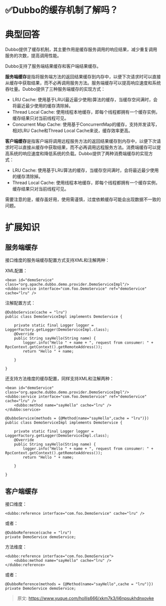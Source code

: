 # ✅Dubbo的缓存机制了解吗？

# 典型回答


Dubbo提供了缓存机制，其主要作用是缓存服务调用的响应结果，减少重复调用服务的次数，提高调用性能。



Dubbo支持了服务端结果缓存和客户端结果缓存。



**服务端缓存**是指将服务端方法的返回结果缓存到内存中，以便下次请求时可以直接从缓存中获取结果，而不必再调用服务方法。服务端缓存可以提高响应速度和系统吞吐量。Dubbo提供了三种服务端缓存的实现方式：

+ LRU Cache: 使用基于LRU(最近最少使用)算法的缓存，当缓存空间满时，会将最近最少使用的缓存清除掉。
+ Thread Local Cache: 使用线程本地缓存，即每个线程都拥有一个缓存实例，缓存结果只对当前线程可见。
+ Concurrent Map Cache: 使用基于ConcurrentMap的缓存，支持并发读写，相对LRU Cache和Thread Local Cache来说，缓存效率更高。



**客户端缓存**是指客户端将调用远程服务方法的返回结果缓存到内存中，以便下次请求时可以直接从缓存中获取结果，而不必再调用远程服务方法。消费端缓存可以提高系统的响应速度和降低系统的负载。Dubbo提供了两种消费端缓存的实现方式：

+ LRU Cache: 使用基于LRU算法的缓存，当缓存空间满时，会将最近最少使用的缓存清除掉。
+ Thread Local Cache: 使用线程本地缓存，即每个线程都拥有一个缓存实例，缓存结果只对当前线程可见。



需要注意的是，缓存虽好用，使用需谨慎，过度依赖缓存可能会出现数据不一致的问题。

# 扩展知识


## 服务端缓存


接口维度的服务端缓存配置方式支持XML和注解两种：

XML配置：

```plain
<bean id="demoService" class="org.apache.dubbo.demo.provider.DemoServiceImpl"/>
<dubbo:service interface="com.foo.DemoService" ref="demoService" cache="lru" /> 
```

<font style="color:rgb(34, 34, 34);">注解配置方式：</font>

```plain
@DubboService(cache = "lru")
public class DemoServiceImpl implements DemoService {

    private static final Logger logger = LoggerFactory.getLogger(DemoServiceImpl.class);
    @Override
    public String sayHello(String name) {
        logger.info("Hello " + name + ", request from consumer: " + RpcContext.getContext().getRemoteAddress());
        return "Hello " + name;

    }

}
```





还支持方法维度的缓存配置，同样支持XML和注解两种：



```plain
<bean id="demoService" class="org.apache.dubbo.demo.provider.DemoServiceImpl"/>
<dubbo:service interface="com.foo.DemoService" ref="demoService" cache="lru" />
    <dubbo:method name="sayHello" cache="lru" />
</dubbo:service>
```



```plain
@DubboService(methods = {@Method(name="sayHello",cache = "lru")})
public class DemoServiceImpl implements DemoService {

    private static final Logger logger = LoggerFactory.getLogger(DemoServiceImpl.class);
    @Override
    public String sayHello(String name) {
        logger.info("Hello " + name + ", request from consumer: " + RpcContext.getContext().getRemoteAddress());
        return "Hello " + name;

    }

}
```



## 客户端缓存


接口维度：



```plain
<dubbo:reference interface="com.foo.DemoService" cache="lru" />
```

或者：



```plain
@DubboReference(cache = "lru")
private DemoService demoService;
```



方法维度：



```plain
<dubbo:reference interface="com.foo.DemoService">
    <dubbo:method name="sayHello" cache="lru" />
</dubbo:reference>
```



或者：

```plain
@DubboReference(methods = {@Method(name="sayHello",cache = "lru")})
private DemoService demoService;
```



> 原文: <https://www.yuque.com/hollis666/xkm7k3/li6npsukhdnxovke>